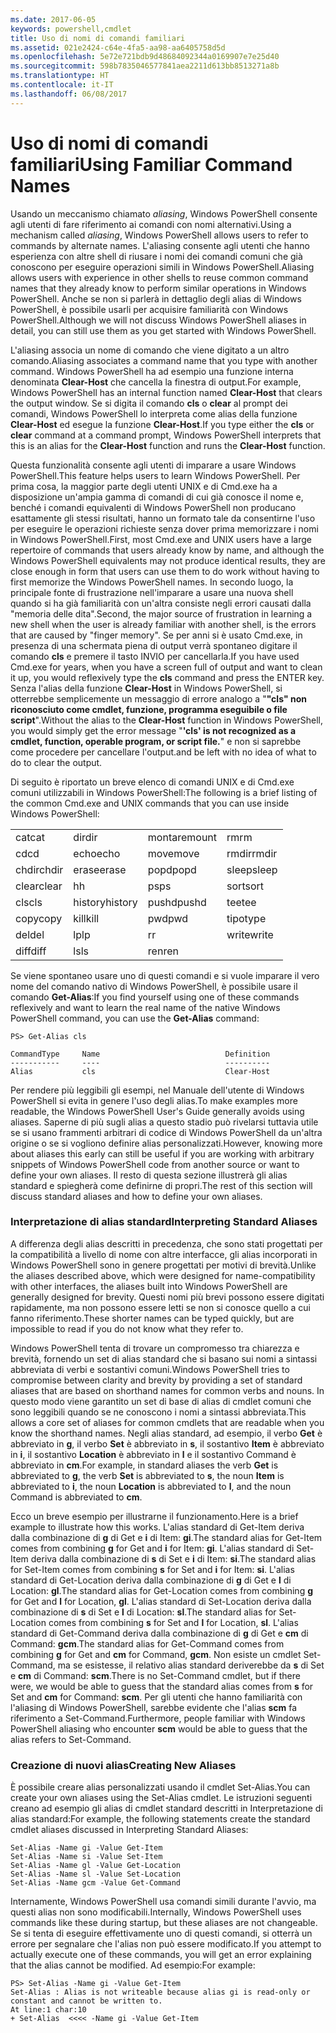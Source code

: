 ```yaml
---
ms.date: 2017-06-05
keywords: powershell,cmdlet
title: Uso di nomi di comandi familiari
ms.assetid: 021e2424-c64e-4fa5-aa98-aa6405758d5d
ms.openlocfilehash: 5e72e721bdb9d48684092344a0169907e7e25d40
ms.sourcegitcommit: 598b7835046577841aea2211d613bb8513271a8b
ms.translationtype: HT
ms.contentlocale: it-IT
ms.lasthandoff: 06/08/2017
---
```

# <a name="using-familiar-command-names"></a><span data-ttu-id="37554-103">Uso di nomi di comandi familiari</span><span class="sxs-lookup"><span data-stu-id="37554-103">Using Familiar Command Names</span></span>
<span data-ttu-id="37554-104">Usando un meccanismo chiamato *aliasing*, Windows PowerShell consente agli utenti di fare riferimento ai comandi con nomi alternativi.</span><span class="sxs-lookup"><span data-stu-id="37554-104">Using a mechanism called *aliasing*, Windows PowerShell allows users to refer to commands by alternate names.</span></span> <span data-ttu-id="37554-105">L'aliasing consente agli utenti che hanno esperienza con altre shell di riusare i nomi dei comandi comuni che già conoscono per eseguire operazioni simili in Windows PowerShell.</span><span class="sxs-lookup"><span data-stu-id="37554-105">Aliasing allows users with experience in other shells to reuse common command names that they already know to perform similar operations in Windows PowerShell.</span></span> <span data-ttu-id="37554-106">Anche se non si parlerà in dettaglio degli alias di Windows PowerShell, è possibile usarli per acquisire familiarità con Windows PowerShell.</span><span class="sxs-lookup"><span data-stu-id="37554-106">Although we will not discuss Windows PowerShell aliases in detail, you can still use them as you get started with Windows PowerShell.</span></span>

<span data-ttu-id="37554-107">L'aliasing associa un nome di comando che viene digitato a un altro comando.</span><span class="sxs-lookup"><span data-stu-id="37554-107">Aliasing associates a command name that you type with another command.</span></span> <span data-ttu-id="37554-108">Windows PowerShell ha ad esempio una funzione interna denominata **Clear-Host** che cancella la finestra di output.</span><span class="sxs-lookup"><span data-stu-id="37554-108">For example, Windows PowerShell has an internal function named **Clear-Host** that clears the output window.</span></span> <span data-ttu-id="37554-109">Se si digita il comando **cls** o **clear** al prompt dei comandi, Windows PowerShell lo interpreta come alias della funzione **Clear-Host** ed esegue la funzione **Clear-Host**.</span><span class="sxs-lookup"><span data-stu-id="37554-109">If you type either the **cls** or **clear** command at a command prompt, Windows PowerShell interprets that this is an alias for the **Clear-Host** function and runs the **Clear-Host** function.</span></span>

<span data-ttu-id="37554-110">Questa funzionalità consente agli utenti di imparare a usare Windows PowerShell.</span><span class="sxs-lookup"><span data-stu-id="37554-110">This feature helps users to learn Windows PowerShell.</span></span> <span data-ttu-id="37554-111">Per prima cosa, la maggior parte degli utenti UNIX e di Cmd.exe ha a disposizione un'ampia gamma di comandi di cui già conosce il nome e, benché i comandi equivalenti di Windows PowerShell non producano esattamente gli stessi risultati, hanno un formato tale da consentirne l'uso per eseguire le operazioni richieste senza dover prima memorizzare i nomi in Windows PowerShell.</span><span class="sxs-lookup"><span data-stu-id="37554-111">First, most Cmd.exe and UNIX users have a large repertoire of commands that users already know by name, and although the Windows PowerShell equivalents may not produce identical results, they are close enough in form that users can use them to do work without having to first memorize the Windows PowerShell names.</span></span> <span data-ttu-id="37554-112">In secondo luogo, la principale fonte di frustrazione nell'imparare a usare una nuova shell quando si ha già familiarità con un'altra consiste negli errori causati dalla "memoria delle dita".</span><span class="sxs-lookup"><span data-stu-id="37554-112">Second, the major source of frustration in learning a new shell when the user is already familiar with another shell, is the errors that are caused by "finger memory".</span></span> <span data-ttu-id="37554-113">Se per anni si è usato Cmd.exe, in presenza di una schermata piena di output verrà spontaneo digitare il comando **cls** e premere il tasto INVIO per cancellarla.</span><span class="sxs-lookup"><span data-stu-id="37554-113">If you have used Cmd.exe for years, when you have a screen full of output and want to clean it up, you would reflexively type the **cls** command and press the ENTER key.</span></span> <span data-ttu-id="37554-114">Senza l'alias della funzione **Clear-Host** in Windows PowerShell, si otterrebbe semplicemente un messaggio di errore analogo a "**"cls" non riconosciuto come cmdlet, funzione, programma eseguibile o file script**".</span><span class="sxs-lookup"><span data-stu-id="37554-114">Without the alias to the **Clear-Host** function in Windows PowerShell, you would simply get the error message "**'cls' is not recognized as a cmdlet, function, operable program, or script file.**"</span></span> <span data-ttu-id="37554-115">e non si saprebbe come procedere per cancellare l'output.</span><span class="sxs-lookup"><span data-stu-id="37554-115">and be left with no idea of what to do to clear the output.</span></span>

<span data-ttu-id="37554-116">Di seguito è riportato un breve elenco di comandi UNIX e di Cmd.exe comuni utilizzabili in Windows PowerShell:</span><span class="sxs-lookup"><span data-stu-id="37554-116">The following is a brief listing of the common Cmd.exe and UNIX commands that you can use inside Windows PowerShell:</span></span>

|||||
|-|-|-|-|
|<span data-ttu-id="37554-117">cat</span><span class="sxs-lookup"><span data-stu-id="37554-117">cat</span></span>|<span data-ttu-id="37554-118">dir</span><span class="sxs-lookup"><span data-stu-id="37554-118">dir</span></span>|<span data-ttu-id="37554-119">montare</span><span class="sxs-lookup"><span data-stu-id="37554-119">mount</span></span>|<span data-ttu-id="37554-120">rm</span><span class="sxs-lookup"><span data-stu-id="37554-120">rm</span></span>|
|<span data-ttu-id="37554-121">cd</span><span class="sxs-lookup"><span data-stu-id="37554-121">cd</span></span>|<span data-ttu-id="37554-122">echo</span><span class="sxs-lookup"><span data-stu-id="37554-122">echo</span></span>|<span data-ttu-id="37554-123">move</span><span class="sxs-lookup"><span data-stu-id="37554-123">move</span></span>|<span data-ttu-id="37554-124">rmdir</span><span class="sxs-lookup"><span data-stu-id="37554-124">rmdir</span></span>|
|<span data-ttu-id="37554-125">chdir</span><span class="sxs-lookup"><span data-stu-id="37554-125">chdir</span></span>|<span data-ttu-id="37554-126">erase</span><span class="sxs-lookup"><span data-stu-id="37554-126">erase</span></span>|<span data-ttu-id="37554-127">popd</span><span class="sxs-lookup"><span data-stu-id="37554-127">popd</span></span>|<span data-ttu-id="37554-128">sleep</span><span class="sxs-lookup"><span data-stu-id="37554-128">sleep</span></span>|
|<span data-ttu-id="37554-129">clear</span><span class="sxs-lookup"><span data-stu-id="37554-129">clear</span></span>|<span data-ttu-id="37554-130">h</span><span class="sxs-lookup"><span data-stu-id="37554-130">h</span></span>|<span data-ttu-id="37554-131">ps</span><span class="sxs-lookup"><span data-stu-id="37554-131">ps</span></span>|<span data-ttu-id="37554-132">sort</span><span class="sxs-lookup"><span data-stu-id="37554-132">sort</span></span>|
|<span data-ttu-id="37554-133">cls</span><span class="sxs-lookup"><span data-stu-id="37554-133">cls</span></span>|<span data-ttu-id="37554-134">history</span><span class="sxs-lookup"><span data-stu-id="37554-134">history</span></span>|<span data-ttu-id="37554-135">pushd</span><span class="sxs-lookup"><span data-stu-id="37554-135">pushd</span></span>|<span data-ttu-id="37554-136">tee</span><span class="sxs-lookup"><span data-stu-id="37554-136">tee</span></span>|
|<span data-ttu-id="37554-137">copy</span><span class="sxs-lookup"><span data-stu-id="37554-137">copy</span></span>|<span data-ttu-id="37554-138">kill</span><span class="sxs-lookup"><span data-stu-id="37554-138">kill</span></span>|<span data-ttu-id="37554-139">pwd</span><span class="sxs-lookup"><span data-stu-id="37554-139">pwd</span></span>|<span data-ttu-id="37554-140">tipo</span><span class="sxs-lookup"><span data-stu-id="37554-140">type</span></span>|
|<span data-ttu-id="37554-141">del</span><span class="sxs-lookup"><span data-stu-id="37554-141">del</span></span>|<span data-ttu-id="37554-142">lp</span><span class="sxs-lookup"><span data-stu-id="37554-142">lp</span></span>|<span data-ttu-id="37554-143">r</span><span class="sxs-lookup"><span data-stu-id="37554-143">r</span></span>|<span data-ttu-id="37554-144">write</span><span class="sxs-lookup"><span data-stu-id="37554-144">write</span></span>|
|<span data-ttu-id="37554-145">diff</span><span class="sxs-lookup"><span data-stu-id="37554-145">diff</span></span>|<span data-ttu-id="37554-146">ls</span><span class="sxs-lookup"><span data-stu-id="37554-146">ls</span></span>|<span data-ttu-id="37554-147">ren</span><span class="sxs-lookup"><span data-stu-id="37554-147">ren</span></span>||

<span data-ttu-id="37554-148">Se viene spontaneo usare uno di questi comandi e si vuole imparare il vero nome del comando nativo di Windows PowerShell, è possibile usare il comando **Get-Alias**:</span><span class="sxs-lookup"><span data-stu-id="37554-148">If you find yourself using one of these commands reflexively and want to learn the real name of the native Windows PowerShell command, you can use the **Get-Alias** command:</span></span>

```
PS> Get-Alias cls

CommandType     Name                            Definition
-----------     ----                            ----------
Alias           cls                             Clear-Host
```

<span data-ttu-id="37554-149">Per rendere più leggibili gli esempi, nel Manuale dell'utente di Windows PowerShell si evita in genere l'uso degli alias.</span><span class="sxs-lookup"><span data-stu-id="37554-149">To make examples more readable, the Windows PowerShell User's Guide generally avoids using aliases.</span></span> <span data-ttu-id="37554-150">Saperne di più sugli alias a questo stadio può rivelarsi tuttavia utile se si usano frammenti arbitrari di codice di Windows PowerShell da un'altra origine o se si vogliono definire alias personalizzati.</span><span class="sxs-lookup"><span data-stu-id="37554-150">However, knowing more about aliases this early can still be useful if you are working with arbitrary snippets of Windows PowerShell code from another source or want to define your own aliases.</span></span> <span data-ttu-id="37554-151">Il resto di questa sezione illustrerà gli alias standard e spiegherà come definirne di propri.</span><span class="sxs-lookup"><span data-stu-id="37554-151">The rest of this section will discuss standard aliases and how to define your own aliases.</span></span>

### <a name="interpreting-standard-aliases"></a><span data-ttu-id="37554-152">Interpretazione di alias standard</span><span class="sxs-lookup"><span data-stu-id="37554-152">Interpreting Standard Aliases</span></span>
<span data-ttu-id="37554-153">A differenza degli alias descritti in precedenza, che sono stati progettati per la compatibilità a livello di nome con altre interfacce, gli alias incorporati in Windows PowerShell sono in genere progettati per motivi di brevità.</span><span class="sxs-lookup"><span data-stu-id="37554-153">Unlike the aliases described above, which were designed for name-compatibility with other interfaces, the aliases built into Windows PowerShell are generally designed for brevity.</span></span> <span data-ttu-id="37554-154">Questi nomi più brevi possono essere digitati rapidamente, ma non possono essere letti se non si conosce quello a cui fanno riferimento.</span><span class="sxs-lookup"><span data-stu-id="37554-154">These shorter names can be typed quickly, but are impossible to read if you do not know what they refer to.</span></span>

<span data-ttu-id="37554-155">Windows PowerShell tenta di trovare un compromesso tra chiarezza e brevità, fornendo un set di alias standard che si basano sui nomi a sintassi abbreviata di verbi e sostantivi comuni.</span><span class="sxs-lookup"><span data-stu-id="37554-155">Windows PowerShell tries to compromise between clarity and brevity by providing a set of standard aliases that are based on shorthand names for common verbs and nouns.</span></span> <span data-ttu-id="37554-156">In questo modo viene garantito un set di base di alias di cmdlet comuni che sono leggibili quando se ne conoscono i nomi a sintassi abbreviata.</span><span class="sxs-lookup"><span data-stu-id="37554-156">This allows a core set of aliases for common cmdlets that are readable when you know the shorthand names.</span></span> <span data-ttu-id="37554-157">Negli alias standard, ad esempio, il verbo **Get** è abbreviato in **g**, il verbo **Set** è abbreviato in **s**, il sostantivo **Item** è abbreviato in **i**, il sostantivo **Location** è abbreviato in **l** e il sostantivo Command è abbreviato in **cm**.</span><span class="sxs-lookup"><span data-stu-id="37554-157">For example, in standard aliases the verb **Get** is abbreviated to **g**, the verb **Set** is abbreviated to **s**, the noun **Item** is abbreviated to **i**, the noun **Location** is abbreviated to **l**, and the noun Command is abbreviated to **cm**.</span></span>

<span data-ttu-id="37554-158">Ecco un breve esempio per illustrarne il funzionamento.</span><span class="sxs-lookup"><span data-stu-id="37554-158">Here is a brief example to illustrate how this works.</span></span> <span data-ttu-id="37554-159">L'alias standard di Get-Item deriva dalla combinazione di **g** di Get e **i** di Item: **gi**.</span><span class="sxs-lookup"><span data-stu-id="37554-159">The standard alias for Get-Item comes from combining **g** for Get and **i** for Item: **gi**.</span></span> <span data-ttu-id="37554-160">L'alias standard di Set-Item deriva dalla combinazione di **s** di Set e **i** di Item: **si**.</span><span class="sxs-lookup"><span data-stu-id="37554-160">The standard alias for Set-Item comes from combining **s** for Set and **i** for Item: **si**.</span></span> <span data-ttu-id="37554-161">L'alias standard di Get-Location deriva dalla combinazione di **g** di Get e **l** di Location: **gl**.</span><span class="sxs-lookup"><span data-stu-id="37554-161">The standard alias for Get-Location comes from combining **g** for Get and **l** for Location, **gl**.</span></span> <span data-ttu-id="37554-162">L'alias standard di Set-Location deriva dalla combinazione di **s** di Set e **l** di Location: **sl**.</span><span class="sxs-lookup"><span data-stu-id="37554-162">The standard alias for Set-Location comes from combining **s** for Set and **l** for Location, **sl**.</span></span> <span data-ttu-id="37554-163">L'alias standard di Get-Command deriva dalla combinazione di **g** di Get e **cm** di Command: **gcm**.</span><span class="sxs-lookup"><span data-stu-id="37554-163">The standard alias for Get-Command comes from combining **g** for Get and **cm** for Command, **gcm**.</span></span> <span data-ttu-id="37554-164">Non esiste un cmdlet Set-Command, ma se esistesse, il relativo alias standard deriverebbe da **s** di Set e **cm** di Command: **scm**.</span><span class="sxs-lookup"><span data-stu-id="37554-164">There is no Set-Command cmdlet, but if there were, we would be able to guess that the standard alias comes from **s** for Set and **cm** for Command: **scm**.</span></span> <span data-ttu-id="37554-165">Per gli utenti che hanno familiarità con l'aliasing di Windows PowerShell, sarebbe evidente che l'alias **scm** fa riferimento a Set-Command.</span><span class="sxs-lookup"><span data-stu-id="37554-165">Furthermore, people familiar with Windows PowerShell aliasing who encounter **scm** would be able to guess that the alias refers to Set-Command.</span></span>

### <a name="creating-new-aliases"></a><span data-ttu-id="37554-166">Creazione di nuovi alias</span><span class="sxs-lookup"><span data-stu-id="37554-166">Creating New Aliases</span></span>
<span data-ttu-id="37554-167">È possibile creare alias personalizzati usando il cmdlet Set-Alias.</span><span class="sxs-lookup"><span data-stu-id="37554-167">You can create your own aliases using the Set-Alias cmdlet.</span></span> <span data-ttu-id="37554-168">Le istruzioni seguenti creano ad esempio gli alias di cmdlet standard descritti in Interpretazione di alias standard:</span><span class="sxs-lookup"><span data-stu-id="37554-168">For example, the following statements create the standard cmdlet aliases discussed in Interpreting Standard Aliases:</span></span>

```
Set-Alias -Name gi -Value Get-Item
Set-Alias -Name si -Value Set-Item
Set-Alias -Name gl -Value Get-Location
Set-Alias -Name sl -Value Set-Location
Set-Alias -Name gcm -Value Get-Command
```

<span data-ttu-id="37554-169">Internamente, Windows PowerShell usa comandi simili durante l'avvio, ma questi alias non sono modificabili.</span><span class="sxs-lookup"><span data-stu-id="37554-169">Internally, Windows PowerShell uses commands like these during startup, but these aliases are not changeable.</span></span> <span data-ttu-id="37554-170">Se si tenta di eseguire effettivamente uno di questi comandi, si otterrà un errore per segnalare che l'alias non può essere modificato.</span><span class="sxs-lookup"><span data-stu-id="37554-170">If you attempt to actually execute one of these commands, you will get an error explaining that the alias cannot be modified.</span></span> <span data-ttu-id="37554-171">Ad esempio:</span><span class="sxs-lookup"><span data-stu-id="37554-171">For example:</span></span>

```
PS> Set-Alias -Name gi -Value Get-Item
Set-Alias : Alias is not writeable because alias gi is read-only or constant and cannot be written to.
At line:1 char:10
+ Set-Alias  <<<< -Name gi -Value Get-Item
```

